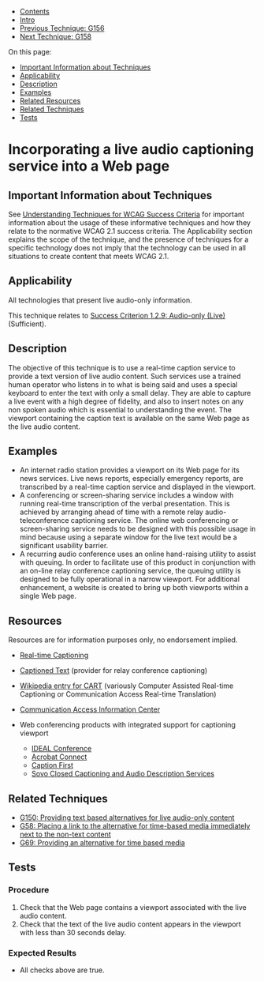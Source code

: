 -   [Contents](https://www.w3.org/WAI/WCAG21/Techniques/#techniques "Table of Contents")
-   [Intro](https://www.w3.org/WAI/WCAG21/Techniques/#introduction "Introduction to Techniques")
-   [Previous Technique: G156](G156)
-   [Next Technique: G158](G158)

On this page:

-   [Important Information about Techniques](#important-information)
-   [Applicability](#applicability)
-   [Description](#description)
-   [Examples](#examples)
-   [Related Resources](#resources)
-   [Related Techniques](#related)
-   [Tests](#tests)

Incorporating a live audio captioning service into a Web page
=============================================================

Important Information about Techniques
--------------------------------------

See [Understanding Techniques for WCAG Success Criteria](https://www.w3.org/WAI/WCAG21/Understanding/understanding-techniques) for important information about the usage of these informative techniques and how they relate to the normative WCAG 2.1 success criteria. The Applicability section explains the scope of the technique, and the presence of techniques for a specific technology does not imply that the technology can be used in all situations to create content that meets WCAG 2.1.

Applicability
-------------

All technologies that present live audio-only information.

This technique relates to [Success Criterion 1.2.9: Audio-only (Live)](https://www.w3.org/WAI/WCAG21/Understanding/audio-only-live) (Sufficient).

Description
-----------

The objective of this technique is to use a real-time caption service to provide a text version of live audio content. Such services use a trained human operator who listens in to what is being said and uses a special keyboard to enter the text with only a small delay. They are able to capture a live event with a high degree of fidelity, and also to insert notes on any non spoken audio which is essential to understanding the event. The viewport containing the caption text is available on the same Web page as the live audio content.

Examples
--------

-   An internet radio station provides a viewport on its Web page for its news services. Live news reports, especially emergency reports, are transcribed by a real-time caption service and displayed in the viewport.
-   A conferencing or screen-sharing service includes a window with running real-time transcription of the verbal presentation. This is achieved by arranging ahead of time with a remote relay audio-teleconference captioning service. The online web conferencing or screen-sharing service needs to be designed with this possible usage in mind because using a separate window for the live text would be a significant usability barrier.
-   A recurring audio conference uses an online hand-raising utility to assist with queuing. In order to facilitate use of this product in conjunction with an on-line relay conference captioning service, the queuing utility is designed to be fully operational in a narrow viewport. For additional enhancement, a website is created to bring up both viewports within a single Web page.

Resources
---------

Resources are for information purposes only, no endorsement implied.

-   [Real-time Captioning](http://webaim.org/techniques/captions/realtime)
-   [Captioned Text](http://www.captionedtext.com/) (provider for relay conference captioning)
-   [Wikipedia entry for CART](https://en.wikipedia.org/wiki/Communication_Access_Real-Time_Translation) (variously Computer Assisted Real-time Captioning or Communication Access Real-time Translation)
-   [Communication Access Information Center](http://www.ncra.org/)
-   Web conferencing products with integrated support for captioning viewport

    -   [IDEAL Conference](http://www.onlineconferencingsystems.com/vpat/)
    -   [Acrobat Connect](http://www.adobe.com/products/adobeconnect/apps/closed-captioning.html)
    -   [Caption First](http://captionfirst.com/)
    -   [Sovo Closed Captioning and Audio Description Services](http://sovo-tech.com/)

Related Techniques
------------------

-   [G150: Providing text based alternatives for live audio-only content](https://www.w3.org/WAI/WCAG21/Techniques/general/G150)
-   [G58: Placing a link to the alternative for time-based media immediately next to the non-text content](https://www.w3.org/WAI/WCAG21/Techniques/general/G58)
-   [G69: Providing an alternative for time based media](https://www.w3.org/WAI/WCAG21/Techniques/general/G69)

Tests
-----

### Procedure

1.  Check that the Web page contains a viewport associated with the live audio content.
2.  Check that the text of the live audio content appears in the viewport with less than 30 seconds delay.

### Expected Results

-   All checks above are true.
